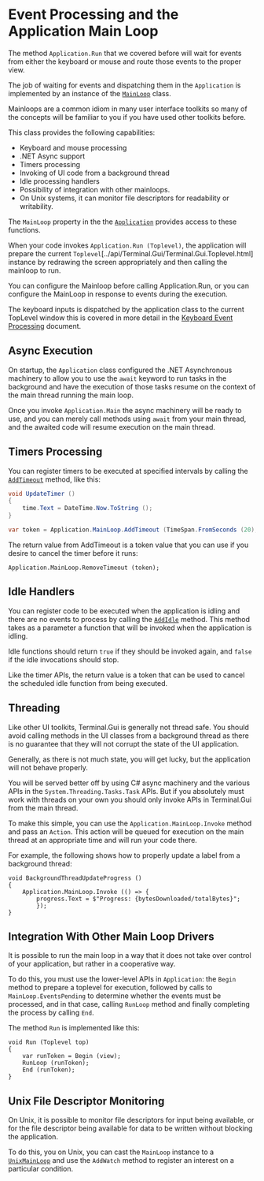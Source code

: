 Event Processing and the Application Main Loop
==============================================

The method `Application.Run` that we covered before will wait for
events from either the keyboard or mouse and route those events to the
proper view.

The job of waiting for events and dispatching them in the
`Application` is implemented by an instance of the
[`MainLoop`](docs/api/Mono.Terminal/Mono.Terminal.MainLoop.html)
class.

Mainloops are a common idiom in many user interface toolkits so many
of the concepts will be familiar to you if you have used other
toolkits before.   

This class provides the following capabilities:

* Keyboard and mouse processing
* .NET Async support
* Timers processing
* Invoking of UI code from a background thread
* Idle processing handlers
* Possibility of integration with other mainloops.
* On Unix systems, it can monitor file descriptors for readability or writability.

The `MainLoop` property in the the
[`Application`](../api/Terminal.Gui/Terminal.Gui.Application.html)
provides access to these functions.

When your code invokes `Application.Run (Toplevel)`, the application
will prepare the current
`Toplevel`[../api/Terminal.Gui/Terminal.Gui.Toplevel.html] instance by
redrawing the screen appropriately and then calling the mainloop to
run.    

You can configure the Mainloop before calling Application.Run, or you
can configure the MainLoop in response to events during the execution.

The keyboard inputs is dispatched by the application class to the
current TopLevel window this is covered in more detail in the
[Keyboard Event Processing](keyboard.html) document.


Async Execution
---------------

On startup, the `Application` class configured the .NET Asynchronous
machinery to allow you to use the `await` keyword to run tasks in the
background and have the execution of those tasks resume on the context
of the main thread running the main loop.

Once you invoke `Application.Main` the async machinery will be ready
to use, and you can merely call methods using `await` from your main
thread, and the awaited code will resume execution on the main
thread. 

Timers Processing
-----------------

You can register timers to be executed at specified intervals by
calling the [`AddTimeout`](https://migueldeicaza.github.io/gui.cs/api/Mono.Terminal/Mono.Terminal.MainLoop.html#Mono_Terminal_MainLoop_AddTimeout_System_TimeSpan_System_Func_Mono_Terminal_MainLoop_System_Boolean__) method, like this:

```csharp
void UpdateTimer ()
{
	time.Text = DateTime.Now.ToString ();
}

var token = Application.MainLoop.AddTimeout (TimeSpan.FromSeconds (20), UpdateTimer);
```

The return value from AddTimeout is a token value that you can use if
you desire to cancel the timer before it runs:

```csharup
Application.MainLoop.RemoveTimeout (token);
```

Idle Handlers
-------------

You can register code to be executed when the application is idling
and there are no events to process by calling the
[`AddIdle`](https://migueldeicaza.github.io/gui.cs/api/Mono.Terminal/Mono.Terminal.MainLoop.html#Mono_Terminal_MainLoop_AddIdle_System_Func_System_Boolean__)
method.  This method takes as a parameter a function that will be
invoked when the application is idling.  

Idle functions should return `true` if they should be invoked again,
and `false` if the idle invocations should stop.

Like the timer APIs, the return value is a token that can be used to
cancel the scheduled idle function from being executed.

Threading
---------

Like other UI toolkits, Terminal.Gui is generally not thread safe.
You should avoid calling methods in the UI classes from a background
thread as there is no guarantee that they will not corrupt the state
of the UI application.  

Generally, as there is not much state, you will get lucky, but the
application will not behave properly.

You will be served better off by using C# async machinery and the
various APIs in the `System.Threading.Tasks.Task` APIs.   But if you
absolutely must work with threads on your own you should only invoke
APIs in Terminal.Gui from the main thread.

To make this simple, you can use the `Application.MainLoop.Invoke`
method and pass an `Action`.  This action will be queued for execution
on the main thread at an appropriate time and will run your code
there.

For example, the following shows how to properly update a label from a
background thread:

```
void BackgroundThreadUpdateProgress ()
{
	Application.MainLoop.Invoke (() => {
		progress.Text = $"Progress: {bytesDownloaded/totalBytes}";
        });
}
```

Integration With Other Main Loop Drivers
----------------------------------------

It is possible to run the main loop in a way that it does not take
over control of your application, but rather in a cooperative way.

To do this, you must use the lower-level APIs in `Application`: the
`Begin` method to prepare a toplevel for execution, followed by calls
to `MainLoop.EventsPending` to determine whether the events must be
processed, and in that case, calling `RunLoop` method and finally
completing the process  by calling `End`.

The method `Run` is implemented like this:

```
void Run (Toplevel top)
{
	var runToken = Begin (view);
	RunLoop (runToken);
	End (runToken);
}
```

Unix File Descriptor Monitoring
-------------------------------

On Unix, it is possible to monitor file descriptors for input being
available, or for the file descriptor being available for data to be
written without blocking the application.

To do this, you on Unix, you can cast the `MainLoop` instance to a
[`UnixMainLoop`](docs/api/Mono.Terminal/Mono.Terminal.UnixMainLoop.html)
and use the `AddWatch` method to register an interest on a particular
condition.
